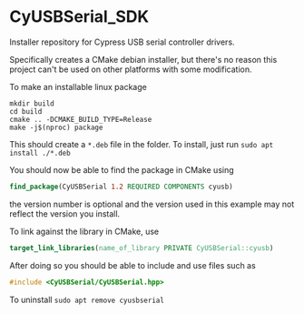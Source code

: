 # CyUSBSerial_SDK
Installer repository for Cypress USB serial controller drivers.

Specifically creates a CMake debian installer, but there's no reason this project can't be used on other platforms with some modification.

To make an installable linux package

```shell
mkdir build
cd build
cmake .. -DCMAKE_BUILD_TYPE=Release
make -j$(nproc) package
```

This should create a `*.deb` file in the folder. To install, just run
`sudo apt install ./*.deb`

You should now be able to find the package in CMake using
```cmake
find_package(CyUSBSerial 1.2 REQUIRED COMPONENTS cyusb)
```
the version number is optional and the version used in this example may not reflect the version you install.

To link against the library in CMake, use

```cmake
target_link_libraries(name_of_library PRIVATE CyUSBSerial::cyusb)
```

After doing so you should be able to include and use files such as 
```c++
#include <CyUSBSerial/CyUSBSerial.hpp>
```

To uninstall
`sudo apt remove cyusbserial`
